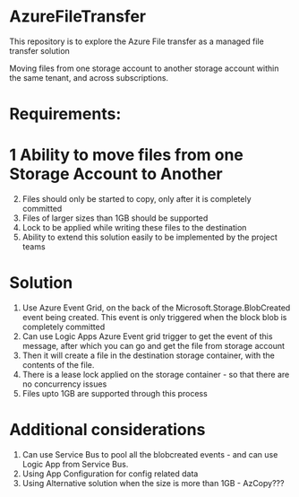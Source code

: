 # AzureFileTransfer
This repository is to explore the Azure File transfer as a managed file transfer solution

Moving files from one storage account to another storage account within the same tenant, and across subscriptions.

# Requirements:
# 1 Ability to move files from one Storage Account to Another
2) Files should only be started to copy, only after it is completely committed
3) Files of larger sizes than 1GB should be supported
7) Lock to be applied while writing these files to the destination
8) Ability to extend this solution easily to be implemented by the project teams

# Solution
1) Use Azure Event Grid, on the back of the Microsoft.Storage.BlobCreated event being created. This event is only triggered when the block blob is completely committed
2) Can use Logic Apps Azure Event grid trigger to get the event of this message, after which you can go and get the file from storage account
3) Then it will create a file in the destination storage container, with the contents of the file.
4) There is a lease lock applied on the storage container - so that there are no concurrency issues
5) Files upto 1GB are supported through this process

# Additional considerations
1) Can use Service Bus to pool all the blobcreated events - and can use Logic App from Service Bus. 
2) Using App Configuration for config related data
3) Using Alternative solution when the size is more than 1GB - AzCopy???
